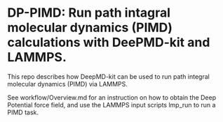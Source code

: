 # DP-PIMD: Run path intagral molecular dynamics (PIMD) calculations with DeePMD-kit and LAMMPS.

This repo describes how DeepMD-kit can be used to run path integral molecular dynamics (PIMD) via LAMMPS.

See workflow/Overview.md for an instruction on how to obtain the Deep Potential force field, and use the LAMMPS input scripts lmp_run to run a PIMD task.
